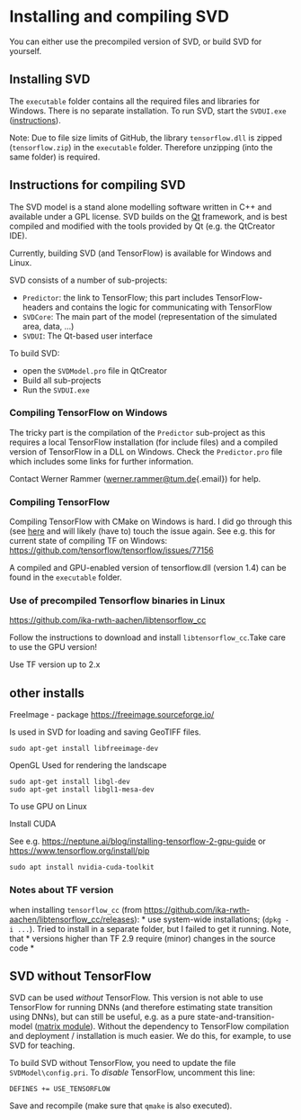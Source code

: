 # Installing and compiling SVD

You can either use the precompiled version of SVD, or build SVD for yourself.

## Installing SVD

The `executable` folder contains all the required files and libraries for Windows. There is no separate installation. To run SVD, start the `SVDUI.exe` ([instructions](svdUI.md)).

Note: Due to file size limits of GitHub, the library `tensorflow.dll` is zipped (`tensorflow.zip`) in the `executable` folder. Therefore unzipping (into the same folder) is required.

## Instructions for compiling SVD

The SVD model is a stand alone modelling software written in C++ and available under a GPL license. SVD builds on the [Qt](https://qt.io) framework, and is best compiled and modified with the tools provided by Qt (e.g. the QtCreator IDE).

Currently, building SVD (and TensorFlow) is available for Windows and Linux.

SVD consists of a number of sub-projects:

-   `Predictor`: the link to TensorFlow; this part includes TensorFlow-headers and contains the logic for communicating with TensorFlow
-   `SVDCore`: The main part of the model (representation of the simulated area, data, ...)
-   `SVDUI`: The Qt-based user interface

To build SVD:

-   open the `SVDModel.pro` file in QtCreator
-   Build all sub-projects
-   Run the `SVDUI.exe`

### Compiling TensorFlow on Windows

The tricky part is the compilation of the `Predictor` sub-project as this requires a local TensorFlow installation (for include files) and a compiled version of TensorFlow in a DLL on Windows. Check the `Predictor.pro` file which includes some links for further information.

Contact Werner Rammer ([werner.rammer\@tum.de](mailto:werner.rammer@tum.de){.email}) for help.

### Compiling TensorFlow

Compiling TensorFlow with CMake on Windows is hard. I did go through this (see [here](https://github.com/tensorflow/tensorflow/issues/15254) and will likely (have to) touch the issue again. See e.g. this for current state of compiling TF on Windows: <https://github.com/tensorflow/tensorflow/issues/77156>

A compiled and GPU-enabled version of tensorflow.dll (version 1.4) can be found in the `executable` folder.

### Use of precompiled Tensorflow binaries in Linux

<https://github.com/ika-rwth-aachen/libtensorflow_cc>

Follow the instructions to download and install `libtensorflow_cc`.Take care to use the GPU version!

Use TF version up to 2.x

## other installs

FreeImage - package <https://freeimage.sourceforge.io/>

Is used in SVD for loading and saving GeoTIFF files.

```         
sudo apt-get install libfreeimage-dev
```

OpenGL Used for rendering the landscape

```         
sudo apt-get install libgl-dev
sudo apt-get install libgl1-mesa-dev
```

To use GPU on Linux

Install CUDA

See e.g. <https://neptune.ai/blog/installing-tensorflow-2-gpu-guide> or <https://www.tensorflow.org/install/pip>

```         
sudo apt install nvidia-cuda-toolkit
```

### Notes about TF version

when installing `tensorflow_cc` (from <https://github.com/ika-rwth-aachen/libtensorflow_cc/releases>): \* use system-wide installations; (`dpkg -i ...`). Tried to install in a separate folder, but I failed to get it running. Note, that \* versions higher than TF 2.9 require (minor) changes in the source code \*

## SVD without TensorFlow

SVD can be used *without* TensorFlow. This version is not able to use TensorFlow for running DNNs (and therefore estimating state transition using DNNs), but can still be useful, e.g. as a pure state-and-transition-model ([matrix module](module_matrix.md)). Without the dependency to TensorFlow compilation and deployment / installation is much easier. We do this, for example, to use SVD for teaching.

To build SVD without TensorFlow, you need to update the file `SVDModel\config.pri`. To *disable* TensorFlow, uncomment this line:

`DEFINES += USE_TENSORFLOW`

Save and recompile (make sure that `qmake` is also executed).
